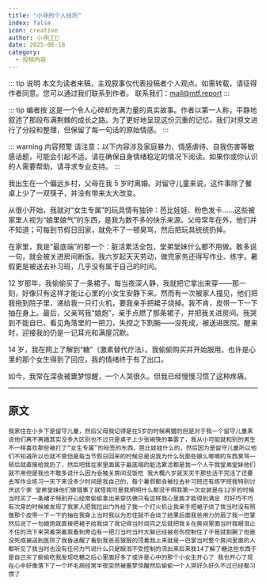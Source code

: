 ```yaml
---
title: "小寻的个人经历"
index: false
icon: creative
author: 小寻🍥🏳️‍⚧
date: 2025-06-18
category:
  - 投稿内容
---
```


::: tip 说明
本文为读者来稿，主观叙事仅代表投稿者个人观点。如需转载，请征得作者同意。您可以通过我们联系到作者。
联系我们：mail@mtf.report
:::

::: tip 编者按
这是一个令人心碎却充满力量的真实故事。作者以第一人称，平静地叙述了那段布满荆棘的成长之路。为了更好地呈现这份沉重的记忆，我们对原文进行了分段和整理，但保留了每一句话的原始情感。
:::

::: warning 内容预警
请注意：以下内容涉及家庭暴力、情感虐待、自我伤害等敏感话题，可能会引起不适。请在确保自身情绪稳定的情况下阅读。如果你或你认识的人需要帮助，请寻求专业支持。
:::

我出生在一个偏远乡村，父母在我 5 岁时离婚。对留守儿童来说，这件事除了餐桌上少了一双筷子，并没有带来太大改变。

从很小开始，我就对“女生专属”的玩具情有独钟：芭比娃娃、粉色发卡……这些被家里人视为“娘里娘气”的东西，是我为数不多的快乐来源。父母常年在外，他们并不知道；可每到节假日回家，就免不了一顿臭骂，然后把玩具统统扔掉。

在家里，我是“最底端”的那一个：脏活累活全包，堂弟堂妹什么都不用做。敢多说一句，就会被关进房间断饭。我六岁起天天劳动，做完家务还得写作业、练字。暑假更是被送去补习班，几乎没有属于自己的时间。

12 岁那年，我偷偷买了一条裙子。每当夜深人静，我就把它拿出来穿——那一刻，好像只有这样才能让心里的小女生安静下来。然而有一次被家人撞见，他们把我拖到院子里，递给我一只打火机，要我亲手把裙子烧掉。我不肯，皮带一下一下抽在身上。最后，父亲骂我“娘炮”，亲手点燃了那条裙子，并把我关进房间。我哭到不能自已，看见角落里的一把刀，失控之下割腕——没死成，被送进医院。醒来时，迎接我的仍是一记耳光和满屋沉默。

14 岁，我在网上了解到“糖”（激素替代疗法）。我偷偷购买并开始服用。也许是心里的那个女生得到了回应，我的情绪终于有了出口。

如今，我常在深夜被噩梦惊醒，一个人哭很久。但我已经慢慢习惯了这种疼痛。

---

## 原文

```text
我家住在小乡下是留守儿童，然后父母我记得是在5岁的时候离婚的但是对于我一个留守儿童来说他们离不离婚其实没多大区别也不过只是桌子上少张碗筷的事罢了，我从小可能就和别的男生不一样喜欢那些被打了“女生专属”的标签的东西，芭比娃娃什么的，然后因为是留守儿童所以他们不知道所以也就不管但是每当节假日回来的时候总是说我为什么玩那些娘么唧唧的东西臭骂一顿后就直接给我扔了，然后吧我在家里面属于最底端的脏活累活都是我一个人干我堂弟堂妹他们就不用但是我也不敢多说什么因为会被关房间没饭吃 我大概六岁就天天干那些活干完活了还要去写作业练习一天下来没多少时间是我自己的，每个暑假都会被拉去补习班还有练字班我特别讨厌这个家 堂弟堂妹他们做错事了就怪我可是我明明什么都没干啊我第一次女装是在12岁的时候当时买了一条裙子特别开心经常偷偷拿出来穿仿佛只有这样我心里面才能得到满足 可好巧不巧有次穿的时候被发现了我家人把我拉出门外给了我一个打火机让我亲手把裙子烧了我当时没有照做那个皮带一下一下的抽在我身上当时我以为忍住就不会烧了结果后面我爸用力的扇了我一巴掌然后说了一句娘炮就直接把裙子给我烧了我记得当时烧完之后就把我关在房间里面当时我眼泪止不住的流下来哭着哭着我看到旁边有一把刀当时当时大脑已经被悲伤控制住了于是就割腕了但是没死成被送到医院了我昏迷醒了看到我爸恶狠狠的顶着我上来就是一巴掌当时整个房间里面的人都听见了我当时也没有任何力气说什么只是眼泪不受控制的流出来后来我14了解了糖这些东西于是自己买了偷偷吃我发现吃糖之后心里面好多了或许是心中的那个小女生开心了 我也开心了现在心中好像落下了一个坏毛病经常半夜突然被噩梦惊醒然后偷偷一个人哭好久好久不过已经都习惯了
```
